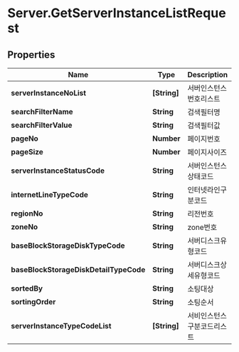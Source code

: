 # Server.GetServerInstanceListRequest

## Properties
Name | Type | Description | Notes
------------ | ------------- | ------------- | -------------
**serverInstanceNoList** | **[String]** | 서버인스턴스번호리스트 | [optional] 
**searchFilterName** | **String** | 검색필터명 | [optional] 
**searchFilterValue** | **String** | 검색필터값 | [optional] 
**pageNo** | **Number** | 페이지번호 | [optional] 
**pageSize** | **Number** | 페이지사이즈 | [optional] 
**serverInstanceStatusCode** | **String** | 서버인스턴스상태코드 | [optional] 
**internetLineTypeCode** | **String** | 인터넷라인구분코드 | [optional] 
**regionNo** | **String** | 리전번호 | [optional] 
**zoneNo** | **String** | zone번호 | [optional] 
**baseBlockStorageDiskTypeCode** | **String** | 서버디스크유형코드 | [optional] 
**baseBlockStorageDiskDetailTypeCode** | **String** | 서버디스크상세유형코드 | [optional] 
**sortedBy** | **String** | 소팅대상 | [optional] 
**sortingOrder** | **String** | 소팅순서 | [optional] 
**serverInstanceTypeCodeList** | **[String]** | 서비인스턴스구분코드리스트 | [optional] 



